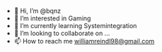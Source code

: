 - 👋 Hi, I’m @bqnz
- 👀 I’m interested in Gaming
- 🌱 I’m currently learning Systemintegration
- 💞️ I’m looking to collaborate on ...
- 📫 How to reach me williamreindl98@gmail.com

<!---
bqnz/bqnz is a ✨ special ✨ repository because its `README.md` (this file) appears on your GitHub profile.
You can click the Preview link to take a look at your changes.
--->
